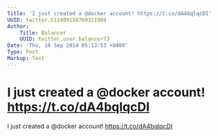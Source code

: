 ```yaml
---
Title: 'I just created a @docker account! https://t.co/dA4bqlqcDI'
UUID: twitter.512409138769321984
Author:
    Title: Balancer
    UUID: twitter.user.balancer73
Date: 'Thu, 18 Sep 2014 05:13:53 +0400'
Type: Post
Markup: Text
---
```


# I just created a @docker account! https://t.co/dA4bqlqcDI

I just created a @docker account! https://t.co/dA4bqlqcDI